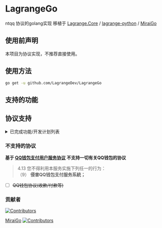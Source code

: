 # LagrangeGo
ntqq 协议的golang实现 移植于 [Lagrange.Core](https://github.com/KonataDev/Lagrange.Core) /
[lagrange-python](https://github.com/LagrangeDev/lagrange-python) / [MiraiGo](https://github.com/Mrs4s/MiraiGo)

## 使用前声明
本项目为协议实现，不推荐直接使用。

## 使用方法

```bash
go get -u github.com/LagrangeDev/LagrangeGo
```

## 支持的功能

## 协议支持

<details>
  <summary>已完成功能/开发计划列表</summary>

**登录**
- [x] ~~账号密码登录~~
- [x] 二维码登录
- [ ] 验证码提交
- [ ] 设备锁验证
- [ ] 错误信息解析

**消息类型**
- [x] 文本
- [x] 图片
- [x] 语音
- [x] 表情
- [x] At
- [x] 回复
- [ ] 长消息(仅群聊/私聊)
- [ ] 链接分享
- [x] 小程序(暂只支持RAW)
- [ ] 短视频
- [x] 合并转发
- [ ] 群文件(上传与接收信息)

**事件**
- [x] 好友消息
- [x] 群消息
- [ ] 临时会话消息
- [x] 登录号加群
- [x] 登录号退群(包含T出)
- [x] 新成员进群/退群
- [x] 群/好友消息撤回
- [x] 群禁言
- [ ] 群成员权限变更
- [x] 收到邀请进群通知
- [x] 收到其他用户进群请求
- [ ] 新好友
- [x] 新好友请求
- [ ] 客户端离线
- [ ] 群提示 (戳一戳/运气王等)

**主动操作**

_为防止滥用，不支持主动邀请新成员进群_

- [x] 发送群消息
- [x] 发送好友消息
- [ ] 发送临时会话消息
- [x] 获取/刷新群列表
- [x] 获取/刷新群成员列表
- [x] 获取/刷新好友列表
- [ ] 获取群荣誉 (龙王/群聊火焰等)
- [x] 处理加群请求
- [x] 处理被邀请加群请求
- [x] 处理好友请求
- [x] 撤回群消息
- [ ] 群公告设置
- [ ] 获取群文件下载链接
- [x] 群设置 (全体禁言/群名)
- [x] 修改群成员Card
- [x] 修改群成员头衔
- [ ] ~~群成员邀请~~
- [x] 群成员禁言/解除禁言
- [x] T出群成员
- [x] 戳一戳群友
- [ ] ~~获取陌生人信息~~

</details>

### 不支持的协议
**基于 [QQ钱包支付用户服务协议](https://www.tenpay.com/v2/html5/basic/public/agreement/protocol_mqq_pay.shtml) 不支持一切有关QQ钱包的协议**

>4.13 您不得利用本服务实施下列任一的行为：
>\
>     （9） **侵害QQ钱包支付服务系統；**

- [ ] ~~QQ钱包协议(收款/付款等)~~

### 贡献者

[![Contributors](https://contributors-img.web.app/image?repo=LagrangeDev/LagrangeGo)](https://github.com/LagrangeDev/LagrangeGo/graphs/contributors)

[MiraiGo](https://github.com/Mrs4s/MiraiGo)
[![Contributors](https://contributors-img.web.app/image?repo=Mrs4s/MiraiGo)](https://github.com/Mrs4s/MiraiGo/graphs/contributors)

